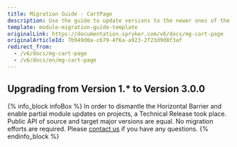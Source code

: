 ```yaml
---
title: Migration Guide - CartPage
description: Use the guide to update versions to the newer ones of the CartPage module.
template: module-migration-guide-template
originalLink: https://documentation.spryker.com/v6/docs/mg-cart-page
originalArticleId: 7b949d0a-cb79-4f6a-a923-2f23d9d8f3af
redirect_from:
  - /v6/docs/mg-cart-page
  - /v6/docs/en/mg-cart-page
---
```


## Upgrading from Version 1.* to Version 3.0.0

{% info_block infoBox %}
In order to dismantle the Horizontal Barrier and enable partial module updates on projects, a Technical Release took place. Public API of source and target major versions are equal. No migration efforts are required. Please [contact us](https://spryker.com/en/support/) if you have any questions.
{% endinfo_block %}
